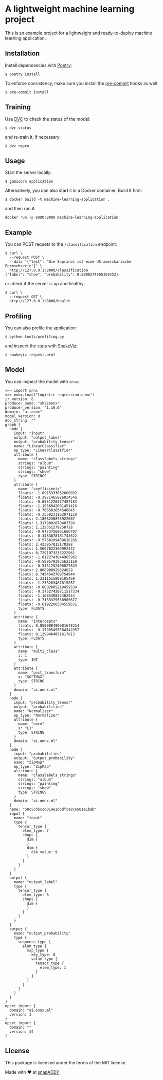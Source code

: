 # A lightweight machine learning project

This is an example project for a lightweight and ready-to-deploy machine learning application.

## Installation

Install dependencies with [Poetry](https://python-poetry.org/):

```
$ poetry install
```

To enforce consistency, make sure you install the [pre-commit](https://pre-commit.com/) hooks as well:

```
$ pre-commit install
```

## Training

Use [DVC](https://dvc.org/) to check the status of the model:

```
$ dvc status
```

and re-train it, if necessary:

```
$ dvc repro
```

## Usage

Start the server locally:

```
$ gunicorn application
```

Alternatively, you can also start it in a Docker container. Build it first:

```
$ docker build -t machine-learning-application .
```

and then run it:

```
docker run -p 8000:8000 machine-learning-application
```

## Example

You can POST requets to the `/classification` endpoint:

```
$ curl \
  --request POST \
  --data '{"text": "Die Sopranos ist eine US-amerikanische Fernsehserie"}' \
  http://127.0.0.1:8000/classification
{"label": "show", "probability": 0.8808274865150452}
```

or check if the server is up and healthy:

```
$ curl \
  --request GET \
  http://127.0.0.1:8000/health
```

## Profiling

You can also profile the application:

```
$ python tools/profiling.py
```

and inspect the stats with [SnakeViz](https://jiffyclub.github.io/snakeviz/):

```
$ snakeviz request.prof
```

## Model

You can inspect the model with `onnx`:

```
>>> import onnx
>>> onnx.load("logistic-regression.onnx")
ir_version: 8
producer_name: "skl2onnx"
producer_version: "1.10.0"
domain: "ai.onnx"
model_version: 0
doc_string: ""
graph {
  node {
    input: "input"
    output: "output_label"
    output: "probability_tensor"
    name: "LinearClassifier"
    op_type: "LinearClassifier"
    attribute {
      name: "classlabels_strings"
      strings: "album"
      strings: "painting"
      strings: "show"
      type: STRINGS
    }
    attribute {
      name: "coefficients"
      floats: -1.0915333032608032
      floats: -0.3971465826034546
      floats: -0.6551226377487183
      floats: -1.1956942081451416
      floats: -0.766581654548645
      floats: -0.3559231162071228
      floats: 2.1808230876922607
      floats: 1.3179082870483398
      floats: 1.132351279258728
      floats: -0.9773756861686707
      floats: -0.3483078181743622
      floats: -0.5760289430618286
      floats: 2.433957815170288
      floats: 1.5667822360992432
      floats: 0.7291973233222961
      floats: -1.0122743844985962
      floats: -0.5995703935623169
      floats: -0.5131252408027649
      floats: 2.068908929824829
      floats: 0.7454543709754944
      floats: 1.2311515808105469
      floats: -1.238263487815857
      floats: -0.8002005219459534
      floats: -0.37327420711517334
      floats: -1.168548822402954
      floats: -0.7183379530906677
      floats: -0.6192260384559631
      type: FLOATS
    }
    attribute {
      name: "intercepts"
      floats: 0.050008490681648254
      floats: -0.17995497584342957
      floats: 0.1299464851617813
      type: FLOATS
    }
    attribute {
      name: "multi_class"
      i: 1
      type: INT
    }
    attribute {
      name: "post_transform"
      s: "SOFTMAX"
      type: STRING
    }
    domain: "ai.onnx.ml"
  }
  node {
    input: "probability_tensor"
    output: "probabilities"
    name: "Normalizer"
    op_type: "Normalizer"
    attribute {
      name: "norm"
      s: "L1"
      type: STRING
    }
    domain: "ai.onnx.ml"
  }
  node {
    input: "probabilities"
    output: "output_probability"
    name: "ZipMap"
    op_type: "ZipMap"
    attribute {
      name: "classlabels_strings"
      strings: "album"
      strings: "painting"
      strings: "show"
      type: STRINGS
    }
    domain: "ai.onnx.ml"
  }
  name: "50c5cd6ccd014e1dbdfca8ce501e1bab"
  input {
    name: "input"
    type {
      tensor_type {
        elem_type: 7
        shape {
          dim {
          }
          dim {
            dim_value: 9
          }
        }
      }
    }
  }
  output {
    name: "output_label"
    type {
      tensor_type {
        elem_type: 8
        shape {
          dim {
          }
        }
      }
    }
  }
  output {
    name: "output_probability"
    type {
      sequence_type {
        elem_type {
          map_type {
            key_type: 8
            value_type {
              tensor_type {
                elem_type: 1
              }
            }
          }
        }
      }
    }
  }
}
opset_import {
  domain: "ai.onnx.ml"
  version: 1
}
opset_import {
  domain: ""
  version: 14
}
```

## License

This package is licensed under the terms of the MIT license.

Made with ♥ at [snapADDY](https://snapaddy.com/)
